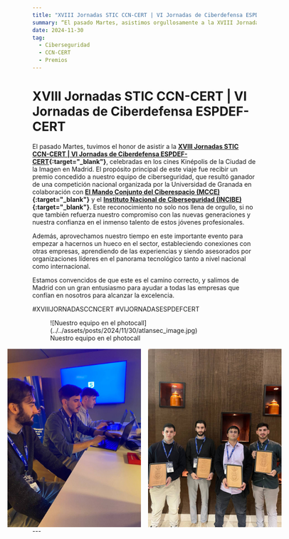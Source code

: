 ```yaml
---
title: "XVIII Jornadas STIC CCN-CERT | VI Jornadas de Ciberdefensa ESPDEF-CERT"
summary: “El pasado Martes, asistimos orgullosamente a la XVIII Jornadas STIC CCN-CERT and VI Jornadas de Ciberdefensa ESPDEF-CERT en Madrid, donde nuestro equipo de ciberseguridad fue premiado por ganar una competición nacional, al mismo tiempo que fomentamos conexiones y el aprendizaje de parte de los líderes del sector”
date: 2024-11-30
tag:
  - Ciberseguridad
  - CCN-CERT
  - Premios
---
```


# XVIII Jornadas STIC CCN-CERT | VI Jornadas de Ciberdefensa ESPDEF-CERT

El pasado Martes, tuvimos el honor de asistir a la **[XVIII Jornadas STIC CCN-CERT | VI Jornadas de Ciberdefensa ESPDEF-CERT](https://jornadas.ccn-cert.cni.es/es/xviiijornadas){:target="_blank"}**, celebradas en los cines Kinépolis de la Ciudad de la Imagen en Madrid. El propósito principal de este viaje fue recibir un premio concedido a nuestro equipo de ciberseguridad, que resultó ganador de una competición nacional organizada por la Universidad de Granada en colaboración con **[El Mando Conjunto del Ciberespacio (MCCE)](https://youtu.be/w7iuEEjaLYU){:target="_blank"}** y el **[Instituto Nacional de Ciberseguridad (INCIBE)](https://www.incibe.es/){:target="_blank"}**. Este reconocimiento no solo nos llena de orgullo, si no que también refuerza nuestro compromiso con las nuevas generaciones y nuestra confianza en el inmenso talento de estos jóvenes profesionales.

<!-- more -->

Además, aprovechamos nuestro tiempo en este importante evento para empezar a hacernos un hueco en el sector, estableciendo conexiones con otras empresas, aprendiendo de las experiencias y siendo asesorados por organizaciones líderes en el panorama tecnológico tanto a nivel nacional como internacional.

Estamos convencidos de que este es el camino correcto, y salimos de Madrid con un gran entusiasmo para ayudar a todas las empresas que confían en nosotros para alcanzar la excelencia.

\#XVIIIJORNADASCCNCERT
\#VIJORNADASESPDEFCERT

<figure markdown="span">
    ![Nuestro equipo en el photocall](../../assets/posts/2024/11/30/atlansec_image.jpg)
      <figcaption>Nuestro equipo en el photocall</figcaption>
</figure>

<div style="display: flex; flex-direction:row; justify-content: center; gap: 1rem; margin-top: 1rem;">
<img src="/assets/posts/2024/11/30/Atlansec_coworking.jpg" alt="Nuestro equipo en la 'coworking zone'" style="height: 400px"/>

<img src="/assets/posts/2024/11/30/Atlansec_award.jpg" alt="Nuestro equipo con el trofeo" style="height: 400px"/>
</div>
---